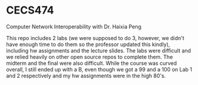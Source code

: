 # CECS474
Computer Network Interoperability with Dr. Haixia Peng

This repo includes 2 labs (we were supposed to do 3, however, we didn't have enough time to do them so the professor updated this kindly), including hw assignments and the lecture slides. The labs were difficult and we relied heavily on other open source repos to complete them. The midterm and the final were also difficult. While the course was curved overall, I still ended up with a B, even though we got a 99 and a 100 on Lab 1 and 2 respectively and my hw assignments were in the high 80's.
